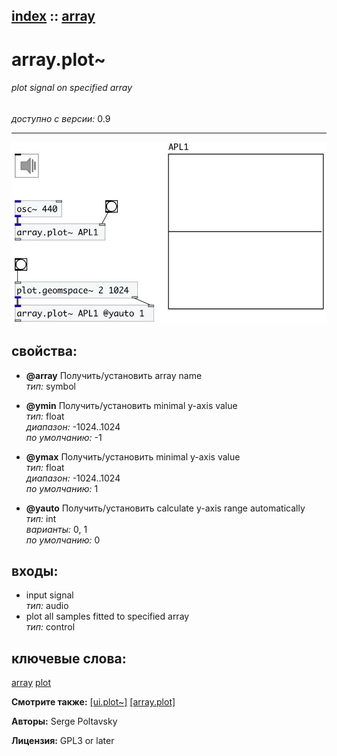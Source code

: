 [index](index.html) :: [array](category_array.html)
---

# array.plot~

###### plot signal on specified array

*доступно с версии:* 0.9

---




[![example](../examples/img/array.plot~.jpg)](../examples/pd/array.plot~.pd)







## свойства:

* **@array** 
Получить/установить array name<br>
_тип:_ symbol<br>

* **@ymin** 
Получить/установить minimal y-axis value<br>
_тип:_ float<br>
_диапазон:_ -1024..1024<br>
_по умолчанию:_ -1<br>

* **@ymax** 
Получить/установить minimal y-axis value<br>
_тип:_ float<br>
_диапазон:_ -1024..1024<br>
_по умолчанию:_ 1<br>

* **@yauto** 
Получить/установить calculate y-axis range automatically<br>
_тип:_ int<br>
_варианты:_ 0, 1<br>
_по умолчанию:_ 0<br>



## входы:

* input signal<br>
_тип:_ audio
* plot all samples fitted to specified array<br>
_тип:_ control





## ключевые слова:

[array](keywords/array.html)
[plot](keywords/plot.html)



**Смотрите также:**
[\[ui.plot~\]](ui.plot~.html)
[\[array.plot\]](array.plot.html)




**Авторы:** Serge Poltavsky




**Лицензия:** GPL3 or later





